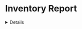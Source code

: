 # Inventory Report

<details>

<details>
<summary><strong>🧑‍💻 O que deverá ser desenvolvido</strong></summary>
  <br />

Neste projeto, foi desenvolvido um **gerador de relatórios**. O objetivo é receber arquivos contendo informações sobre um estoque específico e, em seguida, produzir um relatório abrangente com base nesses dados. Esses dados de estoque poderão ser obtidos de duas fontes:

-   Através da importação de um arquivo `CSV`;

-   Através da importação de um arquivo `JSON`;

Além disso, o relatório final possui duas versões: **simples** e **completa**.

</details>

<details>
  <summary><strong> 📝 Habilidades a serem trabalhadas </strong></summary>
  <br />

-   Aplicar conceitos de Programação Orientada a Objetos em Python;

-   Implementar leitura e escrita de arquivos `CSV` e `JSON` em Python;

</details>

## Orientações específicas deste projeto

